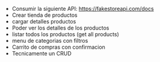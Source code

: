 * Consumir la siguiente API: https://fakestoreapi.com/docs
* Crear tienda de productos
* cargar detalles productos
* Poder ver los detalles de los productos
* listar todos los productos (get all products)
* menu de categorias con filtros
* Carrito de compras con confirmacion
* Tecnicamente un CRUD
